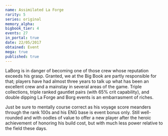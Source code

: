 ```yaml
---
name: Assimilated La Forge
rarity: 5
series: original
memory_alpha:
bigbook_tier: 4
events: 27
in_portal: true
date: 22/05/2017
obtained: Event
mega: true
published: true
---
```


LaBorg is in danger of becoming one of those crew whose reputation exceeds his grasp. Granted, we at the Big Book are partly responsible for that; players have had almost three years to talk up what has been an excellent crew and a mainstay in several areas of the game. Triple collections, triple ranked gauntlet pairs (with 65% crit capability), and double dipping La Forge and Borg events is an embarrasment of riches.

Just be sure to mentally course correct as his voyage score meanders through the rank 100s and his ENG base is event bonus only. Still well-rounded and with oodles of value to offer a new player after the heroic achievement of honoring his build cost, but with much less power relative to the field these days.
